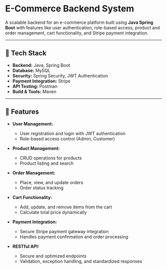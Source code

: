 # E-Commerce Backend System

A scalable backend for an e-commerce platform built using **Java Spring Boot** with features like user authentication, role-based access, product and order management, cart functionality, and Stripe payment integration.  

---

## 🚀 Tech Stack
- **Backend:** Java, Spring Boot  
- **Database:** MySQL  
- **Security:** Spring Security, JWT Authentication  
- **Payment Integration:** Stripe  
- **API Testing:** Postman  
- **Build & Tools:** Maven  

---

## 🌟 Features

- **User Management:**  
  - User registration and login with JWT authentication  
  - Role-based access control (Admin, Customer)  

- **Product Management:**  
  - CRUD operations for products  
  - Product listing and search  

- **Order Management:**  
  - Place, view, and update orders  
  - Order status tracking  

- **Cart Functionality:**  
  - Add, update, and remove items from the cart  
  - Calculate total price dynamically  

- **Payment Integration:**  
  - Secure Stripe payment gateway integration  
  - Handles payment confirmation and order processing  

- **RESTful API:**  
  - Secure and optimized endpoints  
  - Validation, exception handling, and standardized responses  



